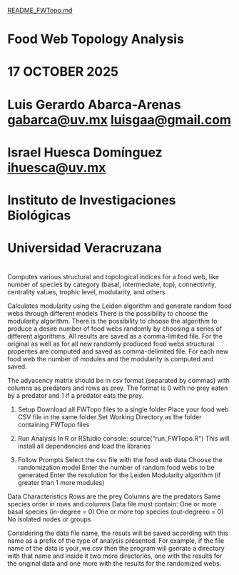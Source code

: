 [README_FWTopo.md](https://github.com/user-attachments/files/22982299/README_FWTopo.md)
#  
#  
#               Food Web Topology Analysis
#   
#                   17 OCTOBER 2025
#   
#   Luis Gerardo Abarca-Arenas     gabarca@uv.mx   luisgaa@gmail.com
#   Israel Huesca Domínguez ihuesca@uv.mx
#   
#   Instituto de Investigaciones Biológicas 
#        Universidad Veracruzana
#   

Computes various structural and topological indices for a food web, like number 
of species by category (basal, intermediate, top), connectivity, centrality 
values, trophic level, modularity, and others.

Calculates modularity using the Leiden algorithm and generate random food webs 
through different models  There is the possibility to choose the modularity 
algorithm. There is the possibility to choose the algorithm to produce a desire 
number of food webs randomly by choosing a series of different algorithms. All
results are saved as a comma-limited file. For the original as well as for all 
new randomly produced food webs structural properties are computed and saved 
as comma-delimited file. For each new food web the number of modules and the
modularity is computed and saved. 

The adyacency matrix should be in csv format (separated by commas) with columns 
as predators and rows as prey. The format is 0 with no prey eaten by a 
predator and 1 if a predator eats the prey.

1. Setup
    Download all FWTopo files to a single folder
    Place your food web CSV file in the same folder
    Set Working Directory as the folder containing FWTopo files

2. Run Analysis
    In R or RStudio console:
    source("run_FWTopo.R")
    This will install all dependencies and load the libraries

3. Follow Prompts
    Select the csv file with the food web data
    Choose the randomization model
    Enter the number of random food webs to be generated
    Enter the resolution for the Leiden Modularity algorithm (if greater than 1 
    more modules)
    
Data Characteristics
    Rows are the prey
    Columns are the predators
    Same species order in rows and columns
    Data file must contain:
        One or more basal species (in-degree = 0)
        One or more top species (out-degreeo = 0)
        No isolated nodes or groups
        
Considering the data file name, the resuts will be saved according with this
name as a prefix of the type of analysis presented. For example, if the file 
name of the data is your_we.csv then the program will genrate a directory with 
that name and inside it two more directories, one with the results for the 
original data and one more with the results for the randomized webs.
    
    

